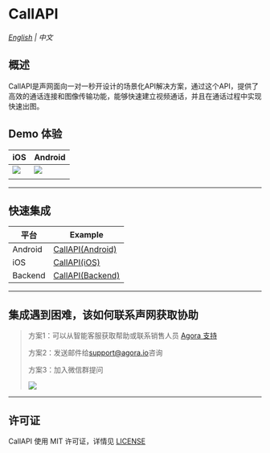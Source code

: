 # CallAPI

*[English](README.md) | 中文*

## 概述

CallAPI是声网面向一对一秒开设计的场景化API解决方案，通过这个API，提供了高效的通话连接和图像传输功能，能够快速建立视频通话，并且在通话过程中实现快速出图。


## Demo 体验     

| iOS                                                                              | Android                                                                          |  
|----------------------------------------------------------------------------------|----------------------------------------------------------------------------------|
| ![](https://fullapp.oss-cn-beijing.aliyuncs.com/scenario_api/1v1_qrcode_ios.png?x-oss-process=image/resize,w_200) | ![](https://fullapp.oss-cn-beijing.aliyuncs.com/scenario_api/1v1_qrcode_android.png?x-oss-process=image/resize,w_200) |  
|                                                                                  |                                                                                  |  
---


## 快速集成


| 平台     | Example                      |
|---------|------------------------------|
| Android | [CallAPI(Android)](Android)  |
| iOS     | [CallAPI(iOS)](iOS)          |
| Backend | [CallAPI(Backend)](Backend)  |

---

## 集成遇到困难，该如何联系声网获取协助

> 方案1：可以从智能客服获取帮助或联系销售人员 [Agora 支持](https://agora-ticket.agora.io/) 
> 
> 方案2：发送邮件给[support@agora.io](mailto:support@agora.io)咨询
>
> 方案3：加入微信群提问
>
> ![](https://download.agora.io/demo/release/SDHY_QA.jpg)

---

## 许可证

CallAPI 使用 MIT 许可证，详情见 [LICENSE](/LICENSE) 